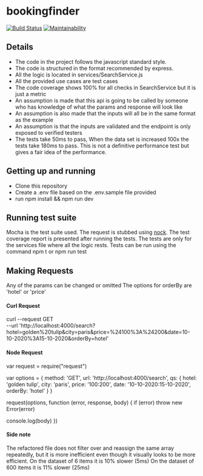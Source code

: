 # bookingfinder
[![Build Status](https://travis-ci.org/AmateurContender/fantastic-octo-succotash.svg?branch=master)](https://travis-ci.org/AmateurContender/fantastic-octo-succotash) [![Maintainability](https://api.codeclimate.com/v1/badges/e472ff7d6bc5e508b2ca/maintainability)](https://codeclimate.com/github/AmateurContender/fantastic-octo-succotash/maintainability) 

## Details
- The code in the project follows the javascript standard style.
- The code is structured in the format recommended by express.
- All the logic is located in services/SearchService.js
- All the provided use cases are test cases
- The code coverage shows 100% for all checks in SearchService but it is just a metric
- An assumption is made that this api is going to be called by someone who has knowledge of what the params and response will look like
- An assumption is also made that the inputs will all be in the same format as the example
- An assumption is that the inputs are validated and the endpoint is only exposed to verified testers
- The tests take 50ms to pass, When the data set is increased 100x the tests take 180ms to pass. This is not a definitive performance test but gives a fair idea of the performance.

## Getting up and running
- Clone this repository
- Create a .env file based on the .env.sample file provided
- run npm install && npm run dev

## Running test suite
Mocha is the test suite used. The request is stubbed using [nock](https://github.com/nock/nock).
The test coverage report is presented after running the tests. The tests are only for the services file where all the logic rests.
Tests can be run using the command npm t or npm run test

## Making Requests
Any of the params can be changed or omitted
The options for orderBy are 'hotel' or 'price'

#### Curl Request
curl --request GET \
  --url 'http://localhost:4000/search?hotel=golden%20tulip&city=paris&price=%24100%3A%24200&date=10-10-2020%3A15-10-2020&orderBy=hotel'

#### Node Request 
var request = require("request")

var options = { method: 'GET',
  url: 'http://localhost:4000/search',
  qs:
   { hotel: 'golden tulip',
     city: 'paris',
     price: '$100:$200',
     date: '10-10-2020:15-10-2020',
     orderBy: 'hotel' } }

request(options, function (error, response, body) {
  if (error) throw new Error(error)

  console.log(body)
})

#### Side note
The refactored file does not filter over and reassign the same array repeatedly, but it is more inefficient even though it visually looks to be more efficient.
On the dataset of 6 items it is 10% slower (5ms)
On the dataset of 600 items it is 11% slower (25ms)
